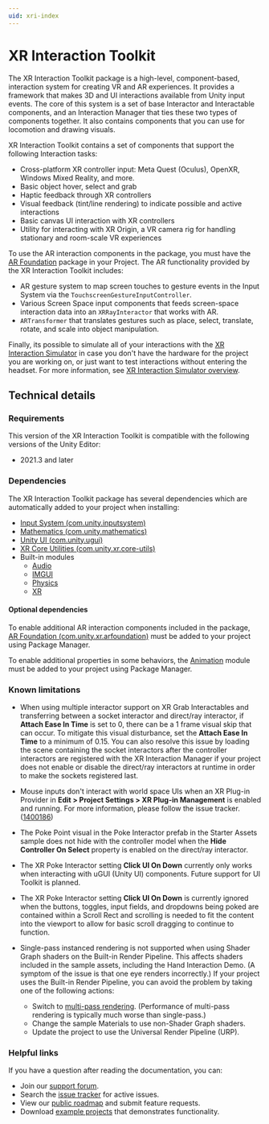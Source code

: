 ```yaml
---
uid: xri-index
---
```

# XR Interaction Toolkit

The XR Interaction Toolkit package is a high-level, component-based, interaction system for creating VR and AR experiences. It provides a framework that makes 3D and UI interactions available from Unity input events. The core of this system is a set of base Interactor and Interactable components, and an Interaction Manager that ties these two types of components together. It also contains components that you can use for locomotion and drawing visuals.

XR Interaction Toolkit contains a set of components that support the following Interaction tasks:
- Cross-platform XR controller input: Meta Quest (Oculus), OpenXR, Windows Mixed Reality, and more.
- Basic object hover, select and grab
- Haptic feedback through XR controllers
- Visual feedback (tint/line rendering) to indicate possible and active interactions
- Basic canvas UI interaction with XR controllers
- Utility for interacting with XR Origin, a VR camera rig for handling stationary and room-scale VR experiences

To use the AR interaction components in the package, you must have the [AR Foundation](https://docs.unity3d.com/Manual/com.unity.xr.arfoundation.html) package in your Project. The AR functionality provided by the XR Interaction Toolkit includes:
- AR gesture system to map screen touches to gesture events in the Input System via the `TouchscreenGestureInputController`.
- Various Screen Space input components that feeds screen-space interaction data into an `XRRayInteractor` that works with AR.
- `ARTransformer` that translates gestures such as place, select, translate, rotate, and scale into object manipulation.

Finally, its possible to simulate all of your interactions with the [XR Interaction Simulator](xr-interaction-simulator.md) in case you don't have the hardware for the project you are working on, or just want to test interactions without entering the headset. For more information, see [XR Interaction Simulator overview](xr-interaction-simulator-overview.md).

## Technical details

### Requirements

This version of the XR Interaction Toolkit is compatible with the following versions of the Unity Editor:

* 2021.3 and later

### Dependencies

The XR Interaction Toolkit package has several dependencies which are automatically added to your project when installing:

* [Input System (com.unity.inputsystem)](https://docs.unity3d.com/Packages/com.unity.inputsystem@1.8/manual/index.html)
* [Mathematics (com.unity.mathematics)](https://docs.unity3d.com/Packages/com.unity.mathematics@1.2/manual/index.html)
* [Unity UI (com.unity.ugui)](https://docs.unity3d.com/Packages/com.unity.ugui@1.0/manual/index.html)
* [XR Core Utilities (com.unity.xr.core-utils)](https://docs.unity3d.com/Packages/com.unity.xr.core-utils@2.4/manual/index.html)
* Built-in modules
  * [Audio](https://docs.unity3d.com/Manual/com.unity.modules.audio.html)
  * [IMGUI](https://docs.unity3d.com/Manual/com.unity.modules.imgui.html)
  * [Physics](https://docs.unity3d.com/Manual/com.unity.modules.physics.html)
  * [XR](https://docs.unity3d.com/Manual/com.unity.modules.xr.html)

#### Optional dependencies

To enable additional AR interaction components included in the package, [AR Foundation (com.unity.xr.arfoundation)](https://docs.unity3d.com/Packages/com.unity.xr.arfoundation@latest/) must be added to your project using Package Manager.

To enable additional properties in some behaviors, the [Animation](https://docs.unity3d.com/Manual/com.unity.modules.animation.html) module must be added to your project using Package Manager.

### Known limitations

* When using multiple interactor support on XR Grab Interactables and transferring between a socket interactor and direct/ray interactor, if **Attach Ease In Time** is set to 0, there can be a 1 frame visual skip that can occur. To mitigate this visual disturbance, set the **Attach Ease In Time** to a minimum of 0.15. You can also resolve this issue by loading the scene containing the socket interactors after the controller interactors are registered with the XR Interaction Manager if your project does not enable or disable the direct/ray interactors at runtime in order to make the sockets registered last.

* Mouse inputs don't interact with world space UIs when an XR Plug-in Provider in **Edit &gt; Project Settings &gt; XR Plug-in Management** is enabled and running. For more information, please follow the issue tracker. ([1400186](https://issuetracker.unity3d.com/product/unity/issues/guid/1400186/))

* The Poke Point visual in the Poke Interactor prefab in the Starter Assets sample does not hide with the controller model when the **Hide Controller On Select** property is enabled on the direct/ray interactor.

* The XR Poke Interactor setting **Click UI On Down** currently only works when interacting with uGUI (Unity UI) components. Future support for UI Toolkit is planned.

* The XR Poke Interactor setting **Click UI On Down** is currently ignored when the buttons, toggles, input fields, and dropdowns being poked are contained within a Scroll Rect and scrolling is needed to fit the content into the viewport to allow for basic scroll dragging to continue to function.

* Single-pass instanced rendering is not supported when using Shader Graph shaders on the Built-in Render Pipeline. This affects shaders included in the sample assets, including the Hand Interaction Demo. (A symptom of the issue is that one eye renders incorrectly.) If your project uses the Built-in Render Pipeline, you can avoid the problem by taking one of the following actions:

   * Switch to [multi-pass rendering](xref:SinglePassStereoRendering). (Performance of multi-pass rendering is typically much worse than single-pass.)
   * Change the sample Materials to use non-Shader Graph shaders.
   * Update the project to use the Universal Render Pipeline (URP).


### Helpful links

If you have a question after reading the documentation, you can:

* Join our [support forum](https://forum.unity.com/forums/xr-interaction-toolkit-and-input.519/).
* Search the [issue tracker](https://issuetracker.unity3d.com/product/unity/issues?project=192&status=1&unity_version=&view=newest) for active issues.
* View our [public roadmap](https://portal.productboard.com/brs5gbymuktquzeomnargn2u) and submit feature requests.
* Download [example projects](https://github.com/Unity-Technologies/XR-Interaction-Toolkit-Examples) that demonstrates functionality.
